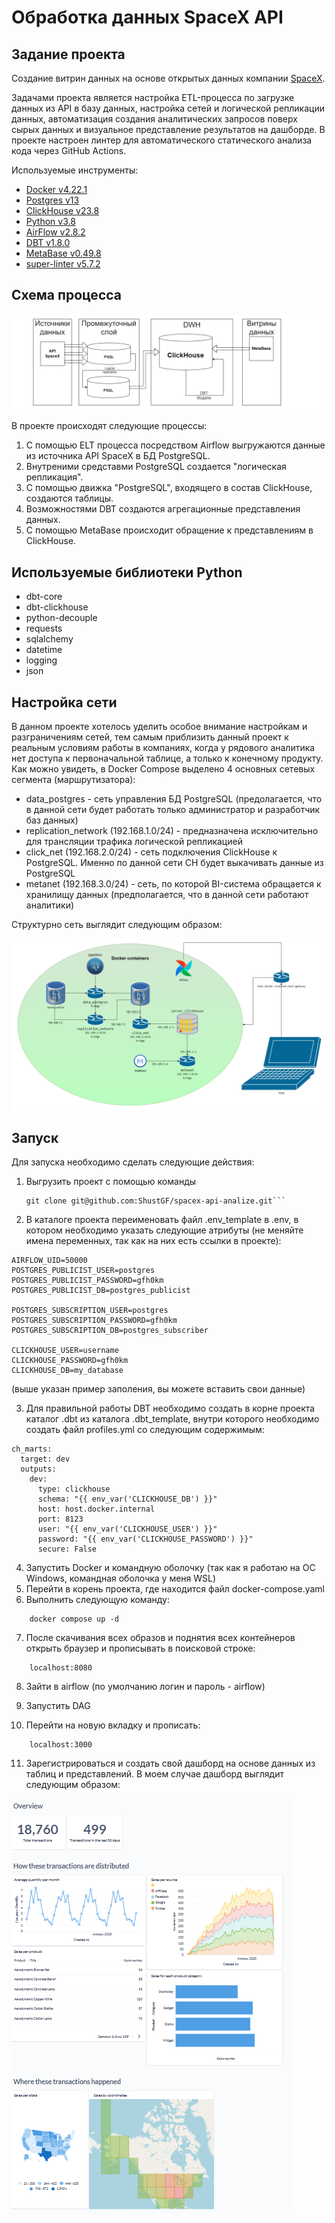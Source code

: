 # Обработка данных SpaceX API 

## Задание проекта

Создание витрин данных на основе открытых данных компании [SpaceX](https://github.com/r-spacex/SpaceX-API/tree/master/docs#rspacex-api-docs).

Задачами проекта является настройка ETL-процесса по загрузке данных из API в базу данных, настройка сетей и логической репликации данных, автоматизация создания аналитических запросов поверх сырых данных и визуальное представление результатов на дашборде. В проекте настроен линтер для автоматического статического анализа кода через GitHub Actions. 

Используемые инструменты:

* [Docker v4.22.1](https://www.docker.com/)
* [Postgres v13](https://www.postgresql.org/)
* [ClickHouse v23.8](https://clickhouse.com/)
* [Python v3.8](https://www.python.org/)
* [AirFlow v2.8.2](https://airflow.apache.org/)
* [DBT v1.8.0](https://www.getdbt.com/)
* [MetaBase v0.49.8](https://www.metabase.com/)
* [super-linter v5.7.2](https://github.com/super-linter/super-linter)

## Схема процесса

![Схема процесса](./pictures/architecture.png)

В проекте происходят следующие процессы:

1. С помощью ELT процесса посредством Airflow выгружаются данные из источника API SpaceX в БД PostgreSQL.
2. Внутреними средставми PostgreSQL создается "логическая репликация".
3. С помощью движка "PostgreSQL", входящего в состав ClickHouse, создаются таблицы.
4. Возможностями DBT создаются агрегационные представления данных.
5. С помощью MetaBase происходит обращение к представлениям в ClickHouse.

## Используемые библиотеки Python

* dbt-core
* dbt-clickhouse
* python-decouple
* requests
* sqlalchemy
* datetime
* logging
* json

## Настройка сети

В данном проекте хотелось уделить особое внимание настройкам и разграничениям сетей, тем самым приблизить данный проект к реальным условиям работы в компаниях, когда у рядового аналитика нет доступа к первоначальной таблице, а только к конечному продукту. Как можно увидеть, в Docker Compose выделено 4 основных сетевых сегмента (маршрутизатора):

* data_postgres - сеть управления БД PostgreSQL (предолагается, что в данной сети будет работать только администратор и разработчик баз данных)
* replication_network (192.168.1.0/24) - предназначена исключительно для трансляции трафика логической репликацией
* click_net (192.168.2.0/24) - сеть подключения ClickHouse к PostgreSQL. Именно по данной сети CH будет выкачивать данные из PostgreSQL
* metanet (192.168.3.0/24) - сеть, по которой BI-система обращается к хранилищу данных (предполагается, что в данной сети работают аналитики)

Структурно сеть выглядит следующим образом:

![Схема подключения маршрутизаторов](./pictures/network.png)

## Запуск

Для запуска необходимо сделать следующие действия:

1. Выгрузить проект с помощью команды
    ```
    git clone git@github.com:ShustGF/spacex-api-analize.git```
2. В каталоге проекта переименовать файл .env_template в .env, в котором необходимо указать следующие атрибуты (не меняйте имена переменных, так как на них есть ссылки в проекте):
```
AIRFLOW_UID=50000
POSTGRES_PUBLICIST_USER=postgres
POSTGRES_PUBLICIST_PASSWORD=gfh0km
POSTGRES_PUBLICIST_DB=postgres_publicist

POSTGRES_SUBSCRIPTION_USER=postgres
POSTGRES_SUBSCRIPTION_PASSWORD=gfh0km
POSTGRES_SUBSCRIPTION_DB=postgres_subscriber

CLICKHOUSE_USER=username
CLICKHOUSE_PASSWORD=gfh0km
CLICKHOUSE_DB=my_database
```
(выше указан пример заполения, вы можете вставить свои данные)

3. Для правильной работы DBT необходимо создать в корне проекта каталог .dbt из каталога .dbt_template, внутри которого необходимо создать файл profiles.yml со следующим содержимым:
```
ch_marts:
  target: dev
  outputs:
    dev:
      type: clickhouse
      schema: "{{ env_var('CLICKHOUSE_DB') }}"
      host: host.docker.internal
      port: 8123
      user: "{{ env_var('CLICKHOUSE_USER') }}"
      password: "{{ env_var('CLICKHOUSE_PASSWORD') }}"
      secure: False
```

4. Запустить Docker и командную оболочку (так как я работаю на ОС Windows, командная оболочка у меня WSL)
5. Перейти в корень проекта, где находится файл docker-compose.yaml
6. Выполнить следующую команду:
```
    docker compose up -d
```
7. После скачивания всех образов и поднятия всех контейнеров открыть браузер и прописывать в поисковой строке:
```
    localhost:8080
```
8. Зайти в airflow (по умолчанию логин и пароль - airflow)

9. Запустить DAG
10. Перейти на новую вкладку и прописать:
```
    localhost:3000
```
11. Зарегистрироваться и создать свой дашборд на основе данных из таблиц и представлений. В моем случае дашборд выглядит следующим образом:

![LDashbord](/pictures/dashbord.png)
